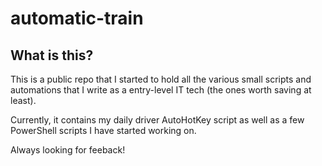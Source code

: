 # automatic-train
## What is this?

This is a public repo that I started to hold all the various small scripts and automations that I write as a entry-level IT tech (the ones worth saving at least). 

Currently, it contains my daily driver AutoHotKey script as well as a few PowerShell scripts I have started working on.

Always looking for feeback!
